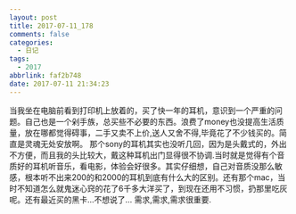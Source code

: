 ```yaml
---
layout: post
title: 2017-07-11_178
comments: false
categories:
  - 日记
tags:
  - 2017
abbrlink: faf2b748
date: 2017-07-11 21:34:23
---
```


  当我坐在电脑前看到打印机上放着的，买了快一年的耳机，意识到一个严重的问题。自己也是一个剁手族，总买些不必要的东西。浪费了money也没提高生活质量，放在哪都觉得碍事，二手又卖不上价,送人又舍不得,毕竟花了不少钱买的。简直是灵魂无处安放啊。
  那个sony的耳机其实也没听几回，因为是头戴式的，外出不方便，而且我的头比较大，戴这种耳机出门显得很不协调.当时就是觉得有个音质好的耳机听音乐，看电影，体验会好很多。其实仔细想，自己对音质没那么敏感，根本听不出来200的和2000的耳机到底有什么大的区别。还有那个mac，当时不知道怎么就鬼迷心窍的花了6千多大洋买了，到现在还用不习惯，扔那里吃灰呢。还有最近买的黑卡...不想说了...
  需求,需求,需求很重要.
